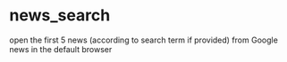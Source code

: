 # news_search
open the first 5 news (according to search term if provided) from Google news in the default browser